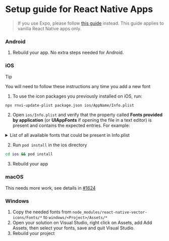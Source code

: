 # Setup guide for React Native Apps

> If you use Expo, please follow [this guide](./SETUP-EXPO.md) instead. This guide applies to vanilla React Native apps only.


### Android

1. Rebuild your app. No extra steps needed for Android.

### iOS

> [!TIP]
> You will need to follow these instructions any time you add a new font

1. To use the icon packages you previously installed on iOS, run:

```sh
npx rnvi-update-plist package.json ios/AppName/Info.plist
```

2. Open `ios/Info.plist` and verify that the property called **Fonts provided by application** (or **UIAppFonts** if opening the file in a text editor) is present and contains the expected entries. For example:

<details>
<summary>List of all available fonts that could be present in Info.plist</summary>

```xml
    <key>UIAppFonts</key>
    <array>
      <string>FontAwesome6_Brands.ttf</string>
      <string>FontAwesome6_Regular.ttf</string>
      <string>FontAwesome6_Solid.ttf</string>
      <string>Octicons.ttf</string>
    </array>
```
</details>


2. Run `pod install` in the ios directory
```sh
cd ios && pod install
```

3. Rebuild your app

### macOS

This needs more work, see details in [#1624](https://github.com/oblador/react-native-vector-icons/issues/1624)

### Windows

1. Copy the needed fonts from `node_modules/react-native-vector-icons/Fonts/*` to `windows/<Project>/Assets/*`
2. Open your solution on Visual Studio, right click on Assets, add Add Assets, then select your fonts, save and quit Visual Studio.
3. Rebuild your project